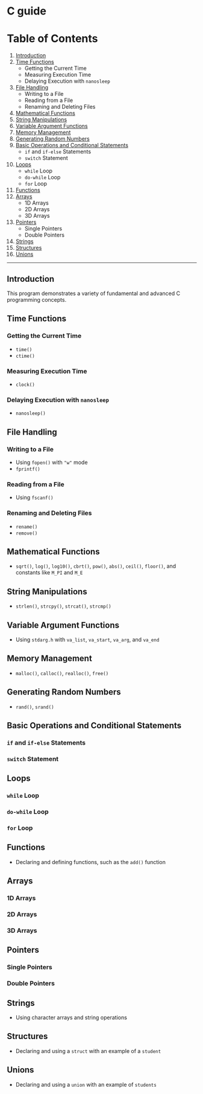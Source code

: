 # C guide


# Table of Contents

1. [Introduction](#introduction)
2. [Time Functions](#time-functions)
   - Getting the Current Time
   - Measuring Execution Time
   - Delaying Execution with `nanosleep`
3. [File Handling](#file-handling)
   - Writing to a File
   - Reading from a File
   - Renaming and Deleting Files
4. [Mathematical Functions](#mathematical-functions)
5. [String Manipulations](#string-manipulations)
6. [Variable Argument Functions](#variable-argument-functions)
7. [Memory Management](#memory-management)
8. [Generating Random Numbers](#generating-random-numbers)
9. [Basic Operations and Conditional Statements](#basic-operations-and-conditional-statements)
   - `if` and `if-else` Statements
   - `switch` Statement
10. [Loops](#loops)
    - `while` Loop
    - `do-while` Loop
    - `for` Loop
11. [Functions](#functions)
12. [Arrays](#arrays)
    - 1D Arrays
    - 2D Arrays
    - 3D Arrays
13. [Pointers](#pointers)
    - Single Pointers
    - Double Pointers
14. [Strings](#strings)
15. [Structures](#structures)
16. [Unions](#unions)

---

## Introduction

This program demonstrates a variety of fundamental and advanced C programming concepts.

## Time Functions

### Getting the Current Time

- `time()`
- `ctime()`

### Measuring Execution Time

- `clock()`

### Delaying Execution with `nanosleep`

- `nanosleep()`

## File Handling

### Writing to a File

- Using `fopen()` with `"w"` mode
- `fprintf()`

### Reading from a File

- Using `fscanf()`

### Renaming and Deleting Files

- `rename()`
- `remove()`

## Mathematical Functions

- `sqrt()`, `log()`, `log10()`, `cbrt()`, `pow()`, `abs()`, `ceil()`, `floor()`, and constants like `M_PI` and `M_E`

## String Manipulations

- `strlen()`, `strcpy()`, `strcat()`, `strcmp()`

## Variable Argument Functions

- Using `stdarg.h` with `va_list`, `va_start`, `va_arg`, and `va_end`

## Memory Management

- `malloc()`, `calloc()`, `realloc()`, `free()`

## Generating Random Numbers

- `rand()`, `srand()`

## Basic Operations and Conditional Statements

### `if` and `if-else` Statements

### `switch` Statement

## Loops

### `while` Loop

### `do-while` Loop

### `for` Loop

## Functions

- Declaring and defining functions, such as the `add()` function

## Arrays

### 1D Arrays

### 2D Arrays

### 3D Arrays

## Pointers

### Single Pointers

### Double Pointers

## Strings

- Using character arrays and string operations

## Structures

- Declaring and using a `struct` with an example of a `student`

## Unions

- Declaring and using a `union` with an example of `students`
